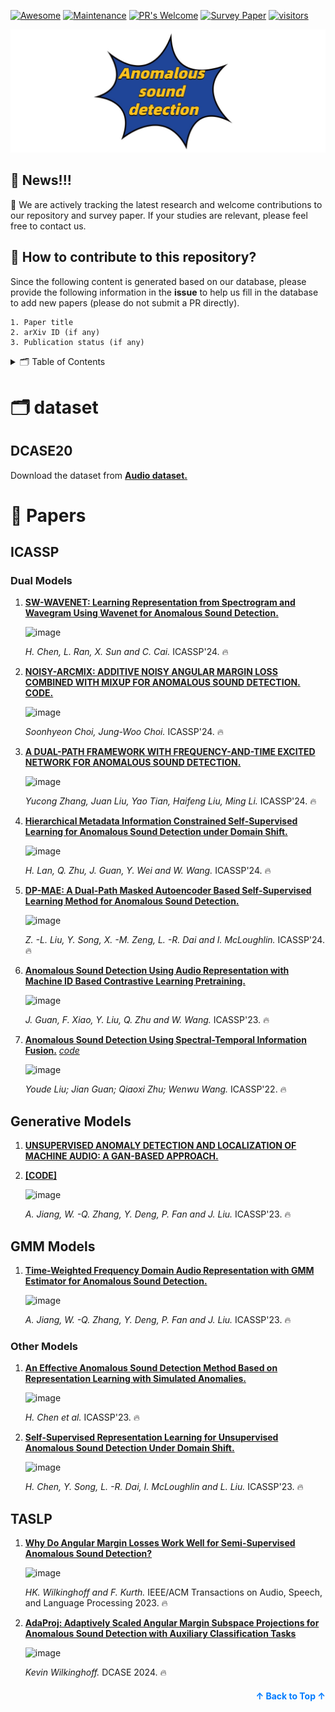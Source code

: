 [![Awesome](https://cdn.rawgit.com/sindresorhus/awesome/d7305f38d29fed78fa85652e3a63e154dd8e8829/media/badge.svg)](https://github.com/sindresorhus/awesome)
[![Maintenance](https://img.shields.io/badge/Maintained%3F-yes-green.svg)](https://GitHub.com/Naereen/StrapDown.js/graphs/commit-activity)
[![PR's Welcome](https://img.shields.io/badge/PRs-welcome-brightgreen.svg?style=flat)](http://makeapullrequest.com) 
[![Survey Paper](https://img.shields.io/badge/Paper-arXiv-blue.svg?style=flat)](https://arxiv.org/abs/2403.04279) 
[![visitors](https://visitor-badge.laobi.icu/badge?page_id=Chengyuann.Awesome-Anomalous-Sound-Detection-Methods)](https://visitor-badge.laobi.icu/badge?page_id=Chengyuann.Awesome-Anomalous-Sound-Detection-Methods)

![Anomalous-Sound-Detection](Anomalous-sound-detection.png)
## 🔖 News!!!

📌 We are actively tracking the latest research and welcome contributions to our repository and survey paper. If your studies are relevant, please feel free to contact us.

## 🎁 How to contribute to this repository?
Since the following content is generated based on our database, please provide the following information in the **issue** to help us fill in the database to add new papers (please do not submit a PR directly).
```text
1. Paper title
2. arXiv ID (if any)
3. Publication status (if any)
```


<details>
  <summary>🗂️ Table of Contents</summary>
  <ol>
    <li><a href="#papers">📝 Papers</a>
      <ul>
        <li><a href="#diffusion-models">Dual Models</a></li>
        <li><a href="#consistency-models">Generative Models</a></li>
      </ul>
    </li>
    <li><a href="#other-resources">🔗 Other Resources</a></li>
    <li><a href="#contributing">✍️ Contributing</a></li>
  </ol>
</details>

# 🗂️ dataset 

## DCASE20

Download the dataset from **[Audio dataset.](https://dcase.community/challenge2020/task-unsupervised-detection-of-anomalous-sounds)**

 
# 📝 Papers

## ICASSP

### Dual Models


 
1. **[SW-WAVENET: Learning Representation from Spectrogram and Wavegram Using Wavenet for Anomalous Sound Detection.](https://ieeexplore.ieee.org/document/10096742)**

    ![image](https://github.com/Chengyuann/Awesome-Anomalous-Sound-Detection-Methods/assets/91605267/f28cb505-0edb-4525-9fff-dbc68e1f8311)


    *H. Chen, L. Ran, X. Sun and C. Cai.* ICASSP'24. 🔥
  


1. **[NOISY-ARCMIX: ADDITIVE NOISY ANGULAR MARGIN LOSS COMBINED WITH MIXUP FOR ANOMALOUS SOUND DETECTION.](https://arxiv.org/pdf/2310.06364)** **[CODE.](https://github.com/soonhyeon/Noisy-ArcMix)**

    ![image](https://github.com/Chengyuann/Awesome-Anomalous-Sound-Detection-Methods/assets/91605267/28b5f3af-3a5e-4998-807c-2455818d5b92)


   *Soonhyeon Choi, Jung-Woo Choi.* ICASSP'24. 🔥



1. **[A DUAL-PATH FRAMEWORK WITH FREQUENCY-AND-TIME EXCITED NETWORK FOR ANOMALOUS SOUND DETECTION.](https://ieeexplore.ieee.org/document/10448126)**

    ![image](https://github.com/Chengyuann/Awesome-Anomalous-Sound-Detection-Methods/assets/91605267/2c6d35a5-a985-4752-94be-a08c27066db8)


    *Yucong Zhang, Juan Liu, Yao Tian, Haifeng Liu, Ming Li.* ICASSP'24. 🔥

1. **[Hierarchical Metadata Information Constrained Self-Supervised Learning for Anomalous Sound Detection under Domain Shift.](https://ieeexplore.ieee.org/document/10446044)**

    ![image](https://github.com/Chengyuann/Awesome-Anomalous-Sound-Detection-Methods/assets/91605267/ca477908-5818-4462-a578-dfb968fb2240)


    *H. Lan, Q. Zhu, J. Guan, Y. Wei and W. Wang.* ICASSP'24. 🔥


1. **[DP-MAE: A Dual-Path Masked Autoencoder Based Self-Supervised Learning Method for Anomalous Sound Detection.](https://ieeexplore.ieee.org/document/10447859)**

    ![image](https://github.com/Chengyuann/Awesome-Anomalous-Sound-Detection-Methods/assets/91605267/ce768e73-eeb3-495c-9993-99735b557023)



    *Z. -L. Liu, Y. Song, X. -M. Zeng, L. -R. Dai and I. McLoughlin.* ICASSP'24. 🔥
   

1. **[Anomalous Sound Detection Using Audio Representation with Machine ID Based Contrastive Learning Pretraining.](https://arxiv.org/pdf/2304.03588v1)**

    ![image](https://github.com/Chengyuann/Awesome-Anomalous-Sound-Detection-Methods/assets/91605267/9f92cedf-d330-4898-9b4f-50c8c03030ff)




    *J. Guan, F. Xiao, Y. Liu, Q. Zhu and W. Wang.* ICASSP'23. 🔥


1. **[Anomalous Sound Detection Using Spectral-Temporal Information Fusion.](https://ieeexplore.ieee.org/document/9747868)**
*[code](https://github.com/liuyoude/STgram_MFN)*

    ![image](https://github.com/Chengyuann/Awesome-Anomalous-Sound-Detection-Methods/assets/91605267/18ecfb5e-e7a7-40aa-bc6e-b87aa46817fa)





    *Youde Liu; Jian Guan; Qiaoxi Zhu; Wenwu Wang.* ICASSP'22. 🔥
   
## Generative Models

1. **[UNSUPERVISED ANOMALY DETECTION AND LOCALIZATION OF MACHINE AUDIO: A GAN-BASED APPROACH.](https://arxiv.org/pdf/2303.17949)**
2. **[\[CODE\]](https://github.com/jianganbai/AEGAN-AD)**

    ![image](https://github.com/Chengyuann/Awesome-Anomalous-Sound-Detection-Methods/assets/91605267/ef858605-5df5-426e-9a23-c7c56cbed4c7)



    *A. Jiang, W. -Q. Zhang, Y. Deng, P. Fan and J. Liu.* ICASSP'23. 🔥


## GMM Models


1. **[Time-Weighted Frequency Domain Audio Representation with GMM Estimator for Anomalous Sound Detection.](https://ieeexplore.ieee.org/document/10096356)**

    ![image](https://github.com/Chengyuann/Awesome-Anomalous-Sound-Detection-Methods/assets/91605267/957fbe31-43f3-4429-b0e9-41af4925c900)




    *A. Jiang, W. -Q. Zhang, Y. Deng, P. Fan and J. Liu.* ICASSP'23. 🔥


### Other Models

1. **[An Effective Anomalous Sound Detection Method Based on Representation Learning with Simulated Anomalies.](https://ieeexplore.ieee.org/document/10095398)**

    ![image](https://github.com/Chengyuann/Awesome-Anomalous-Sound-Detection-Methods/assets/91605267/a2ef8ad6-bf70-443b-8a15-001601ff7b36)




    *H. Chen et al.* ICASSP'23. 🔥

1. **[Self-Supervised Representation Learning for Unsupervised Anomalous Sound Detection Under Domain Shift.](https://ieeexplore.ieee.org/document/9747863)**

    ![image](https://github.com/Chengyuann/Awesome-Anomalous-Sound-Detection-Methods/assets/91605267/c2f87fcc-9582-440b-80d6-91c8b296b2a2)

    


    *H. Chen, Y. Song, L. -R. Dai, I. McLoughlin and L. Liu.* ICASSP'23. 🔥


## TASLP

1. **[Why Do Angular Margin Losses Work Well for Semi-Supervised Anomalous Sound Detection?](https://ieeexplore.ieee.org/abstract/document/10329432)**

    ![image](https://github.com/user-attachments/assets/3467a877-8782-4f39-a199-b6ebaf1a043e)





    *HK. Wilkinghoff and F. Kurth.* IEEE/ACM Transactions on Audio, Speech, and Language Processing 2023. 🔥


1. **[AdaProj: Adaptively Scaled Angular Margin Subspace Projections for Anomalous Sound Detection with Auxiliary Classification Tasks](https://arxiv.org/abs/2403.14179)**

    ![image](https://github.com/user-attachments/assets/5122fb5a-9a12-46d1-9eff-53e572065293)






    *Kevin Wilkinghoff.* DCASE 2024. 🔥
   

<p align="right" style="font-size: 14px; color: #555; margin-top: 20px;">
    <a href="#readme-top" style="text-decoration: none; color: #007bff; font-weight: bold;">
        ↑ Back to Top ↑
    </a>
</p>
